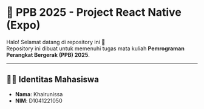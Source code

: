 # 📱 PPB 2025 - Project React Native (Expo)

Halo! Selamat datang di repository ini 👋  
Repository ini dibuat untuk memenuhi tugas mata kuliah **Pemrograman Perangkat Bergerak (PPB) 2025**.

---

## 👩‍🎓 Identitas Mahasiswa
- **Nama**: Khairunissa  
- **NIM**: D1041221050  

